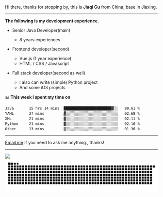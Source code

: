 Hi there, thanks for stopping by, this is **Jiaqi Gu** from China, base in Jiaxing.

---

**The following is my development experience.**

- Senior Java Developer(main)
  - 8 years experiences

- Frontend developer(second)
  - Vue.js (1 year experience)
  - HTML / CSS / Javascript
  
- Full stack developer(second as well)
  - I also can write (simple) Python project
  - And some iOS projects

📊 **This week I spent my time on**
<!--START_SECTION:waka-->

```txt
Java       15 hrs 14 mins  ██████████████████████▓░░   90.61 %
YAML       27 mins         ▓░░░░░░░░░░░░░░░░░░░░░░░░   02.68 %
XML        21 mins         ▓░░░░░░░░░░░░░░░░░░░░░░░░   02.11 %
Python     21 mins         ▓░░░░░░░░░░░░░░░░░░░░░░░░   02.10 %
Other      13 mins         ▒░░░░░░░░░░░░░░░░░░░░░░░░   01.36 %
```

<!--END_SECTION:waka-->

---

[Email me](mailto:htk2klwgr@mozmail.com?subject=Hiring_from_GitHub) if you need to ask me anything., thanks!

---

![]( https://visitor-badge.glitch.me/badge?page_id=githubgujiaqi)
![]( https://github.com/droid-Q/droid-Q/raw/output/github-contribution-grid-snake.svg#gh-dark-mode-only)
